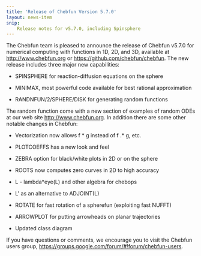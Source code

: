 ```yaml
---
title: 'Release of Chebfun Version 5.7.0'
layout: news-item
snip:
    Release notes for v5.7.0, including Spinsphere
---
```


The Chebfun team is pleased to announce the release of Chebfun
v5.7.0 for numerical computing with functions in 1D, 2D, and 3D,
available at <http://www.chebfun.org> or <https://github.com/chebfun/chebfun>.
The new release includes three major new capabilities:

* SPINSPHERE for reaction-diffusion equations on the sphere

* MINIMAX, most powerful code available for best rational approximation

* RANDNFUN/2/SPHERE/DISK for generating random functions


The random function come with a new section of examples of
random ODEs at our web site http://www.chebfun.org.
In addition there are some other notable changes in Chebfun:

* Vectorization now allows f * g instead of f .* g, etc.

* PLOTCOEFFS has a new look and feel

* ZEBRA option for black/white plots in 2D or on the sphere

* ROOTS now computes zero curves in 2D to high accuracy

* L - lambda*eye(L) and other algebra for chebops

* L' as an alternative to ADJOINT(L)

* ROTATE for fast rotation of a spherefun (exploiting fast NUFFT)

* ARROWPLOT for putting arrowheads on planar trajectories

* Updated class diagram

If you have questions or comments, we encourage you to visit the
Chebfun users group, <https://groups.google.com/forum/#!forum/chebfun-users>.
